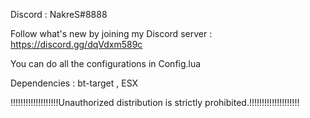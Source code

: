 Discord : NakreS#8888

Follow what's new by joining my Discord server : https://discord.gg/dqVdxm589c

You can do all the configurations in Config.lua

Dependencies : bt-target , ESX 

!!!!!!!!!!!!!!!!!!!Unauthorized distribution is strictly prohibited.!!!!!!!!!!!!!!!!!!!!
